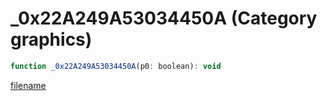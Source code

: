 # _0x22A249A53034450A (Category graphics)

```js
function _0x22A249A53034450A(p0: boolean): void
```

[filename](_0x22A249A53034450A_m.md ':include')